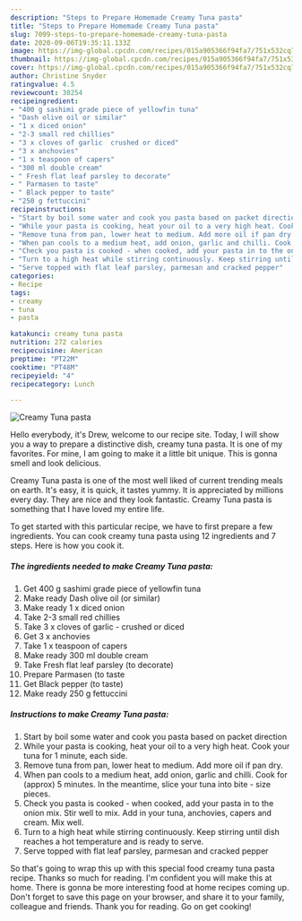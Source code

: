 ```yaml
---
description: "Steps to Prepare Homemade Creamy Tuna pasta"
title: "Steps to Prepare Homemade Creamy Tuna pasta"
slug: 7099-steps-to-prepare-homemade-creamy-tuna-pasta
date: 2020-09-06T19:35:11.133Z
image: https://img-global.cpcdn.com/recipes/015a905366f94fa7/751x532cq70/creamy-tuna-pasta-recipe-main-photo.jpg
thumbnail: https://img-global.cpcdn.com/recipes/015a905366f94fa7/751x532cq70/creamy-tuna-pasta-recipe-main-photo.jpg
cover: https://img-global.cpcdn.com/recipes/015a905366f94fa7/751x532cq70/creamy-tuna-pasta-recipe-main-photo.jpg
author: Christine Snyder
ratingvalue: 4.5
reviewcount: 30254
recipeingredient:
- "400 g sashimi grade piece of yellowfin tuna"
- "Dash olive oil or similar"
- "1 x diced onion"
- "2-3 small red chillies"
- "3 x cloves of garlic  crushed or diced"
- "3 x anchovies"
- "1 x teaspoon of capers"
- "300 ml double cream"
- " Fresh flat leaf parsley to decorate"
- " Parmasen to taste"
- " Black pepper to taste"
- "250 g fettuccini"
recipeinstructions:
- "Start by boil some water and cook you pasta based on packet direction"
- "While your pasta is cooking, heat your oil to a very high heat. Cook your tuna for 1 minute, each side."
- "Remove tuna from pan, lower heat to medium. Add more oil if pan dry."
- "When pan cools to a medium heat, add onion, garlic and chilli. Cook for (approx) 5 minutes. In the meantime, slice your tuna into bite - size pieces."
- "Check you pasta is cooked - when cooked, add your pasta in to the onion mix. Stir well to mix. Add in your tuna, anchovies, capers and cream. Mix well."
- "Turn to a high heat while stirring continuously. Keep stirring until dish reaches a hot temperature and is ready to serve."
- "Serve topped with flat leaf parsley, parmesan and cracked pepper"
categories:
- Recipe
tags:
- creamy
- tuna
- pasta

katakunci: creamy tuna pasta 
nutrition: 272 calories
recipecuisine: American
preptime: "PT22M"
cooktime: "PT48M"
recipeyield: "4"
recipecategory: Lunch

---
```



![Creamy Tuna pasta](https://img-global.cpcdn.com/recipes/015a905366f94fa7/751x532cq70/creamy-tuna-pasta-recipe-main-photo.jpg)

Hello everybody, it's Drew, welcome to our recipe site. Today, I will show you a way to prepare a distinctive dish, creamy tuna pasta. It is one of my favorites. For mine, I am going to make it a little bit unique. This is gonna smell and look delicious.



Creamy Tuna pasta is one of the most well liked of current trending meals on earth. It's easy, it is quick, it tastes yummy. It is appreciated by millions every day. They are nice and they look fantastic. Creamy Tuna pasta is something that I have loved my entire life.


To get started with this particular recipe, we have to first prepare a few ingredients. You can cook creamy tuna pasta using 12 ingredients and 7 steps. Here is how you cook it.

<!--inarticleads1-->

##### The ingredients needed to make Creamy Tuna pasta:

1. Get 400 g sashimi grade piece of yellowfin tuna
1. Make ready Dash olive oil (or similar)
1. Make ready 1 x diced onion
1. Take 2-3 small red chillies
1. Take 3 x cloves of garlic - crushed or diced
1. Get 3 x anchovies
1. Take 1 x teaspoon of capers
1. Make ready 300 ml double cream
1. Take  Fresh flat leaf parsley (to decorate)
1. Prepare  Parmasen (to taste
1. Get  Black pepper (to taste)
1. Make ready 250 g fettuccini




<!--inarticleads2-->

##### Instructions to make Creamy Tuna pasta:

1. Start by boil some water and cook you pasta based on packet direction
1. While your pasta is cooking, heat your oil to a very high heat. Cook your tuna for 1 minute, each side.
1. Remove tuna from pan, lower heat to medium. Add more oil if pan dry.
1. When pan cools to a medium heat, add onion, garlic and chilli. Cook for (approx) 5 minutes. In the meantime, slice your tuna into bite - size pieces.
1. Check you pasta is cooked - when cooked, add your pasta in to the onion mix. Stir well to mix. Add in your tuna, anchovies, capers and cream. Mix well.
1. Turn to a high heat while stirring continuously. Keep stirring until dish reaches a hot temperature and is ready to serve.
1. Serve topped with flat leaf parsley, parmesan and cracked pepper




So that's going to wrap this up with this special food creamy tuna pasta recipe. Thanks so much for reading. I'm confident you will make this at home. There is gonna be more interesting food at home recipes coming up. Don't forget to save this page on your browser, and share it to your family, colleague and friends. Thank you for reading. Go on get cooking!
